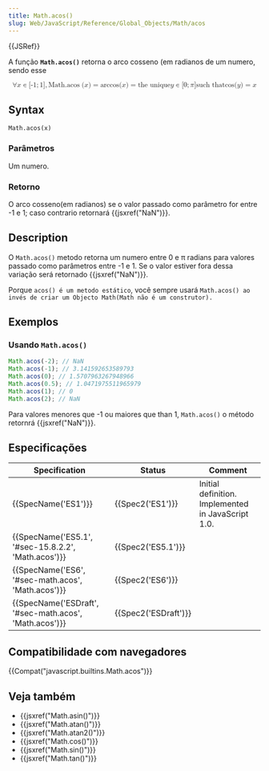 ```yaml
---
title: Math.acos()
slug: Web/JavaScript/Reference/Global_Objects/Math/acos
---
```


{{JSRef}}

A função **`Math.acos()`** retorna o arco cosseno (em radianos de um numero, sendo esse

<math display="block"><semantics><mrow><mo>∀</mo><mi>x</mi><mo>∊</mo><mo stretchy="false">[</mo><mrow><mo>-</mo><mn>1</mn></mrow><mo>;</mo><mn>1</mn><mo stretchy="false">]</mo><mo>,</mo><mspace width="thickmathspace"></mspace><mstyle mathvariant="monospace"><mrow><mo lspace="0em" rspace="thinmathspace">Math.acos</mo><mo stretchy="false">(</mo><mi>x</mi><mo stretchy="false">)</mo></mrow></mstyle><mo>=</mo><mo lspace="0em" rspace="0em">arccos</mo><mo stretchy="false">(</mo><mi>x</mi><mo stretchy="false">)</mo><mo>=</mo><mtext> the unique </mtext><mspace width="thickmathspace"></mspace><mi>y</mi><mo>∊</mo><mo stretchy="false">[</mo><mn>0</mn><mo>;</mo><mi>π</mi><mo stretchy="false">]</mo><mspace width="thinmathspace"></mspace><mtext>such that</mtext><mspace width="thickmathspace"></mspace><mo lspace="0em" rspace="0em">cos</mo><mo stretchy="false">(</mo><mi>y</mi><mo stretchy="false">)</mo><mo>=</mo><mi>x</mi></mrow><annotation encoding="TeX">\forall x \in [{-1};1],\;\mathtt{\operatorname{Math.acos}(x)} = \arccos(x) = \text{ O unico } \; y \in [0; \pi] \, \text{such that} \; \cos(y) = x</annotation></semantics></math>

## Syntax

```
Math.acos(x)
```

### Parâmetros

Um numero.

### Retorno

O arco cosseno(em radianos) se o valor passado como parâmetro for entre -1 e 1; caso contrario retornará {{jsxref("NaN")}}.

## Description

O `Math.acos()` metodo retorna um numero entre 0 e π radians para valores passado como parâmetros entre -1 e 1. Se o valor estiver fora dessa variação será retornado {{jsxref("NaN")}}.

Porque `acos() é um metodo estático`, você sempre usará `Math.acos() ao invés de criar um Objecto Math(Math não é um construtor).`

## Exemplos

### Usando `Math.acos()`

```js
Math.acos(-2); // NaN
Math.acos(-1); // 3.141592653589793
Math.acos(0); // 1.5707963267948966
Math.acos(0.5); // 1.0471975511965979
Math.acos(1); // 0
Math.acos(2); // NaN
```

Para valores menores que -1 ou maiores que than 1, `Math.acos()` o método retornrá {{jsxref("NaN")}}.

## Especificações

| Specification                                          | Status               | Comment                                            |
| ------------------------------------------------------ | -------------------- | -------------------------------------------------- |
| {{SpecName('ES1')}}                                    | {{Spec2('ES1')}}     | Initial definition. Implemented in JavaScript 1.0. |
| {{SpecName('ES5.1', '#sec-15.8.2.2', 'Math.acos')}}    | {{Spec2('ES5.1')}}   |                                                    |
| {{SpecName('ES6', '#sec-math.acos', 'Math.acos')}}     | {{Spec2('ES6')}}     |                                                    |
| {{SpecName('ESDraft', '#sec-math.acos', 'Math.acos')}} | {{Spec2('ESDraft')}} |                                                    |

## Compatibilidade com navegadores

{{Compat("javascript.builtins.Math.acos")}}

## Veja também

- {{jsxref("Math.asin()")}}
- {{jsxref("Math.atan()")}}
- {{jsxref("Math.atan2()")}}
- {{jsxref("Math.cos()")}}
- {{jsxref("Math.sin()")}}
- {{jsxref("Math.tan()")}}
